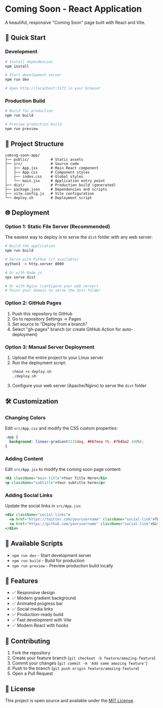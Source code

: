 # Coming Soon - React Application

A beautiful, responsive "Coming Soon" page built with React and Vite.

## 🚀 Quick Start

### Development
```bash
# Install dependencies
npm install

# Start development server
npm run dev

# Open http://localhost:5173 in your browser
```

### Production Build
```bash
# Build for production
npm run build

# Preview production build
npm run preview
```

## 📁 Project Structure

```
coming-soon-app/
├── public/          # Static assets
├── src/             # Source code
│   ├── App.jsx      # Main React component
│   ├── App.css      # Component styles
│   ├── index.css    # Global styles
│   └── main.jsx     # Application entry point
├── dist/            # Production build (generated)
├── package.json     # Dependencies and scripts
├── vite.config.js   # Vite configuration
└── deploy.sh        # Deployment script
```

## 🌐 Deployment

### Option 1: Static File Server (Recommended)
The easiest way to deploy is to serve the `dist` folder with any web server:

```bash
# Build the application
npm run build

# Serve with Python (if available)
python3 -m http.server 8000

# Or with Node.js
npx serve dist

# Or with Nginx (configure your web server)
# Point your domain to serve the dist folder
```

### Option 2: GitHub Pages
1. Push this repository to GitHub
2. Go to repository Settings → Pages
3. Set source to "Deploy from a branch"
4. Select "gh-pages" branch (or create GitHub Action for auto-deployment)

### Option 3: Manual Server Deployment
1. Upload the entire project to your Linux server
2. Run the deployment script:
   ```bash
   chmod +x deploy.sh
   ./deploy.sh
   ```
3. Configure your web server (Apache/Nginx) to serve the `dist` folder

## 🛠️ Customization

### Changing Colors
Edit `src/App.css` and modify the CSS custom properties:
```css
.app {
  background: linear-gradient(135deg, #667eea 0%, #764ba2 100%);
}
```

### Adding Content
Edit `src/App.jsx` to modify the coming soon page content:
```jsx
<h1 className="main-title">Your Title Here</h1>
<p className="subtitle">Your subtitle here</p>
```

### Adding Social Links
Update the social links in `src/App.jsx`:
```jsx
<div className="social-links">
  <a href="https://twitter.com/yourusername" className="social-link">Twitter</a>
  <a href="https://github.com/yourusername" className="social-link">GitHub</a>
</div>
```

## 🔧 Available Scripts

- `npm run dev` - Start development server
- `npm run build` - Build for production
- `npm run preview` - Preview production build locally

## 📱 Features

- ✅ Responsive design
- ✅ Modern gradient background
- ✅ Animated progress bar
- ✅ Social media links
- ✅ Production-ready build
- ✅ Fast development with Vite
- ✅ Modern React with hooks

## 🤝 Contributing

1. Fork the repository
2. Create your feature branch (`git checkout -b feature/amazing-feature`)
3. Commit your changes (`git commit -m 'Add some amazing feature'`)
4. Push to the branch (`git push origin feature/amazing-feature`)
5. Open a Pull Request

## 📄 License

This project is open source and available under the [MIT License](LICENSE).